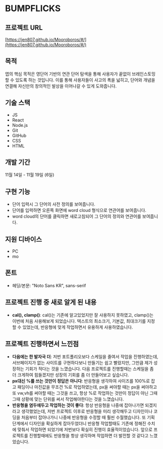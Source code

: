 # BUMPFLICKS

## 프로젝트 URL

[https://jen807.github.io/Mooroboros/#/](https://jen807.github.io/Mooroboros/#/)

## 목적

앱의 핵심 목적은 영단어 기반의 연관 단어 탐색을 통해 사용자가 끝없이 브레인스토밍할 수 있도록 하는 것입니다.
이를 통해 사용자들이 사고의 폭을 넓히고, 단어와 개념을 연결해 자신만의 창의적인 발상을 이어나갈 수 있게 도와줍니다.

## 기술 스택

- JS
- React
- Node.js
- Git
- GitHub
- CSS
- HTML

## 개발 기간

11월 14일 - 11월 19일 (6일)

## 구현 기능

- 단어 입력시 그 단어의 사전 정의를 보여줍니다.
- 단어를 입력하면 오른쪽 화면에 word cloud 형식으로 연관어를 보여줍니다.
- word cloud의 단어를 클릭하면 새로고침되어 그 단어의 정의와 연관어를 보여줍니다.

## 지원 디바이스

- PC
- mo

## 폰트

- 헤딩/본문: "Noto Sans KR", sans-serif

## 프로젝트 진행 중 새로 알게 된 내용

- **cal(), clamp()**: cal()는 기존에 알고있었지만 잘 사용하지 못하였고, clamp()는 이번에 처음 사용해보게 되었습니다. 텍스트의 최소크기, 기본값, 최대크기를 지정할 수 있었는데, 반응형에 맞게 작업하면서 유용하게 사용하였습니다.

## 프로젝트 진행하면서 느낀점

- **다음에는 한 발자국 더**: 저번 포트폴리오보다 스케일을 줄여서 작업을 진행하였는데, 서브페이지가 없는 사이트를 구현하다보니 만들기는 쉽고 빨랐지만, 그만큼 제가 성장하는 기회가 적다는 것을 느꼈습니다. 다음 프로젝트를 진행할때는 스케일을 좀 더 크게하여 힘들겠지만 성장의 기회를 좀 더 만들어보고 싶습니다.
- **px대신 %를 쓰는 것만이 정답은 아니다**: 반응형을 생각하여 사이즈를 100%로 잡고 패딩이나 마진값을 무조건 %로 작업하였는데, px을 써야할 때는 px을 써야하고 또 vw,vh를 써야할 때는 그것을 쓰고, 항상 %로 작업하는 것만이 정답이 아닌 그때그때 상황에 맞는 단위를 써서 작업해야한다는 것을 느꼈습니다.
- **반응형을 염두에두고 작업하는 것이 좋다**: 항상 반응형을 나중에 잡아나가면 되겠지 라고 생각했었는데, 저번 프로젝트 이후로 반응형을 미리 생각해두고 디자인이나 코딩을 처음부터 잡아나가니 나중에 반응형을 수정할 때 훨씬 수월했습니다. 또 기획단계에서 디자인을 확실하게 잡아두었더니 반응형 작업할때도 기존에 정해진 수치에 맞춰서 작업하면 되었기에 저번보다 확실히 진행이 효율적이었습니다. 앞으로 프로젝트를 진행할때에도 반응형을 항상 생각하며 작업하면 더 발전할 것 같다고 느꼈었습니다.
